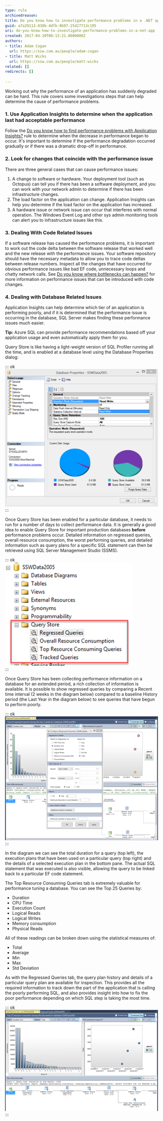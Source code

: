 ```yaml
---
type: rule
archivedreason: 
title: Do you know how to investigate performance problems in a .NET app?
guid: a7a29113-838b-4dfb-8b97-25d27713c195
uri: do-you-know-how-to-investigate-performance-problems-in-a-net-app
created: 2017-04-20T00:13:21.0000000Z
authors:
- title: Adam Cogan
  url: https://ssw.com.au/people/adam-cogan
- title: Matt Wicks
  url: https://ssw.com.au/people/matt-wicks
related: []
redirects: []

---
```


Working out why the performance of an application has suddenly degraded can be hard.  This rule covers some investigations steps that can help determine the cause of performance problems.

<!--endintro-->

### 1. Use Application Insights to determine when the application last had acceptable performance 

Follow the [Do you know how to find performance problems with Application Insights?](/do-you-know-how-to-find-performance-problems-with-application-insights) rule to determine when the decrease in performance began to occur. It's important to determine if the performance degradation occurred gradually or if there was a dramatic drop-off in performance.

### 2. Look for changes that coincide with the performance issue


There are three general cases that can cause performance issues:

1. A change to software or hardware.  Your deployment tool (such as Octopus) can tell you if there has been a software deployment, and you can work with your network admin to determine if there has been infrastructure changes.
2. The load factor on the application can change.  Application Insights can help you determine if the load factor on the application has increased.
3. A hardware issue or network issue can occur that interferes with normal operation.  The Windows Event Log and other sys admin monitoring tools can alert you to infrastructure issues like this.


### 3. Dealing With Code Related Issues


If a software release has caused the performance problems, it is important to work out the code delta between the software release that worked well and the new release with the performance issues.  Your software repository should have the necessary metadata to allow you to trace code deltas between release numbers.  Inspect all the changes that have occurred for obvious performance issues like bad EF code, unnecessary loops and chatty network calls.  See [Do you know where bottlenecks can happen?](/where-bottlenecks-can-happen) for more information on performance issues that can be introduced with code changes.

### 4. Dealing with Database Related Issues


Application Insights can help determine which tier of an application is performing poorly, and if it is determined that the performance issue is occurring in the database, SQL Server makes finding these performance issues much easier.

**Tip:** Azure SQL can provide performance recommendations based off your application usage and even automatically apply them for you.

Query Store is like having a light-weight version of SQL Profiler running all the time, and is enabled at a database level using the Database Properties dialog:

::: ok  
![Figure: Read Write indicates that the Query Store is setup to help us a few days later](QueryStore1.png)  
:::  

Once Query Store has been enabled for a particular database, it needs to run for a number of days to collect performance data.  It is generally a good idea to enable Query Store for important production databases      **before** performance problems occur.  Detailed information on regressed queries, overall resource consumption, the worst performing queries, and detailed information such as query plans for a specific SQL statement can then be retrieved using SQL Server Management Studio (SSMS).

::: ok  
![Figure: A couple of days later… Query Store can now be queried to determine which queries are now performing poorly](QueryStore3.png)  
:::  

Once Query Store has been collecting performance information on a database for an extended period, a rich collection of information is available.  It is possible to show regressed queries by comparing a Recent time interval (2 weeks in the diagram below) compared to a baseline History period (the Last Year in the diagram below) to see queries that have begun to perform poorly.

::: ok  
![Figure: The query store can show the top 25 regressed queries in the last 2 weeks and give suggestions on how to improve them](QueryStore2.png)  
:::  

In the diagram we can see the total duration for a query (top left), the execution plans that have been used on a particular query (top right) and the details of a selected execution plan in the bottom pane.  The actual SQL statement that was executed is also visible, allowing the query to be linked back to a particular EF code statement.

The Top Resource Consuming Queries tab is extremely valuable for performance tuning a database.  You can see the Top 25 Queries by:

* Duration
* CPU Time
* Execution Count
* Logical Reads
* Logical Writes
* Memory consumption
* Physical Reads


All of these readings can be broken down using the  statistical measures of:

* Total
* Average
* Min
* Max
* Std Deviation


As with the Regressed Queries tab, the query plan history and details of a particular query plan are available for inspection. This provides all the required information to track down the part of the application that is calling the poorly performing SQL, and also provides insight into how to fix the poor performance depending on which SQL step is taking the most time.

::: ok  
![](QueryStore4.png)  
:::
